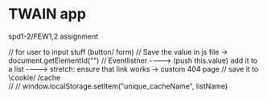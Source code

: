 # TWAIN app

spd1-2/FEW1,2 assignment

// for user to input stuff (button/ form)
// Save the value in js file -> document.getElementId("")
// Eventlistner ----> (push this.value) add it to a list ----> stretch: ensure that link works -> custom 404 page
// save it to \cookie/ /cache\
//
// window.localStorage.setItem("unique_cacheName", listName)
